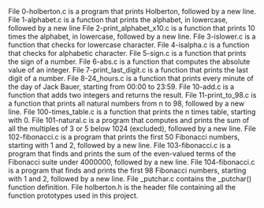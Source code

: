 File 0-holberton.c is a program that prints Holberton, followed by a new line.
File 1-alphabet.c is a function that prints the alphabet, in lowercase, followed by a new line
File 2-print_alphabet_x10.c is a function that prints 10 times the alphabet, in lowercase, followed by a new line.
File 3-islower.c is a function that checks for lowercase character.
File 4-isalpha.c is a function that checks for alphabetic character.
File 5-sign.c is a function that prints the sign of a number.
File 6-abs.c is a function that computes the absolute value of an integer.
File 7-print_last_digit.c is a function that prints the last digit of a number.
File 8-24_hours.c is a function that prints every minute of the day of Jack Bauer, starting from 00:00 to 23:59.
File 10-add.c is a function that adds two integers and returns the result.
File 11-print_to_98.c is a function that prints all natural numbers from n to 98, followed by a new line.
File 100-times_table.c is a function that prints the n times table, starting with 0.
File 101-natural.c is a program that computes and prints the sum of all the multiples of 3 or 5 below 1024 (excluded), followed by a new line.
File 102-fibonacci.c is a program that prints the first 50 Fibonacci numbers, starting with 1 and 2, followed by a new line.
File 103-fibonacci.c is a program that finds and prints the sum of the even-valued terms of the Fibonacci suite under 4000000, followed by a new line.
File 104-fibonacci.c is a program that finds and prints the first 98 Fibonacci numbers, starting with 1 and 2, followed by a new line.
File _putchar.c contains the _putchar() function definition.
File holberton.h is the header file containing all the function prototypes used in this project.
